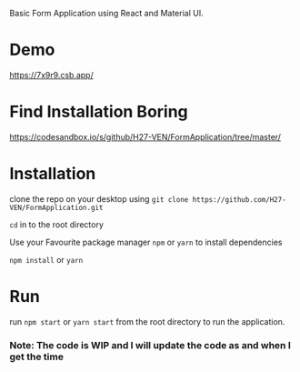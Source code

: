 Basic Form Application using React and Material UI.

# Demo

https://7x9r9.csb.app/

# Find Installation Boring

https://codesandbox.io/s/github/H27-VEN/FormApplication/tree/master/


# Installation

clone the repo on your desktop using `git clone https://github.com/H27-VEN/FormApplication.git`

`cd` in to the root directory

Use your Favourite package manager `npm` or `yarn` to install dependencies

`npm install` or `yarn`

# Run 

run `npm start` or `yarn start` from the root directory to run the application.

### Note: The code is WIP and I will update the code as and when I get the time
